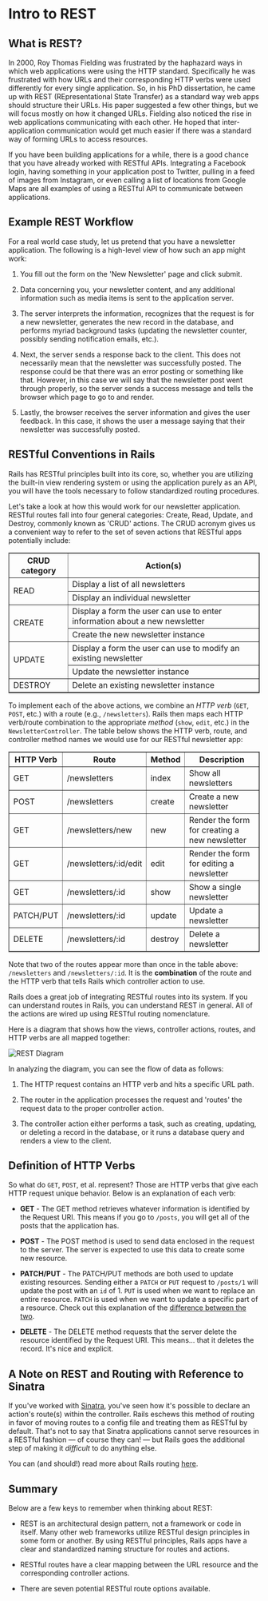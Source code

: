 # Intro to REST

## What is REST?

In 2000, Roy Thomas Fielding was frustrated by the haphazard ways in which web
applications were using the HTTP standard. Specifically he was frustrated with
how URLs and their corresponding HTTP verbs were used differently for every
single application. So, in his PhD dissertation, he came up with REST
(REpresentational State Transfer) as a standard way web apps should structure
their URLs. His paper suggested a few other things, but we will focus mostly
on how it changed URLs. Fielding also noticed the rise in web applications
communicating with each other. He hoped that inter-application communication
would get much easier if there was a standard way of forming URLs to access
resources.

If you have been building applications for a while, there is a good chance that
you have already worked with RESTful APIs. Integrating a Facebook login, having
something in your application post to Twitter, pulling in a feed of images from
Instagram, or even calling a list of locations from Google Maps are all examples
of using a RESTful API to communicate between applications.

## Example REST Workflow

For a real world case study, let us pretend that you have a newsletter
application. The following is a high-level view of how such an app might work:

1. You fill out the form on the 'New Newsletter' page and click submit.

2. Data concerning you, your newsletter content, and any additional information
   such as media items is sent to the application server.

3. The server interprets the information, recognizes that the request is for a
   new newsletter, generates the new record in the database, and performs myriad
   background tasks (updating the newsletter counter, possibly sending
  notification emails, etc.).

4. Next, the server sends a response back to the client. This does not
  necessarily mean that the newsletter was successfully posted. The response could be that
  there was an error posting or something like that. However, in this case we
  will say that the newsletter post went through properly, so the server sends
  a success message and tells the browser which page to go to and render.

5. Lastly, the browser receives the server information and gives the user
   feedback. In this case, it shows the user a message saying that their
   newsletter was successfully posted.

## RESTful Conventions in Rails

Rails has RESTful principles built into its core, so, whether you are utilizing
the built-in view rendering system or using the application purely as an API,
you will have the tools necessary to follow standardized routing procedures.

Let's take a look at how this would work for our newsletter application. RESTful
routes fall into four general categories: Create, Read, Update, and Destroy,
commonly known as 'CRUD' actions. The CRUD acronym gives us a convenient way to
refer to the set of seven actions that RESTful apps potentially include:

<table border="1" cellpadding="4" cellspacing="0">
  <tr>
    <th>CRUD category</th>
    <th>Action(s)</th>
  </tr>

  <tr>
    <td rowspan="2">READ</td>
    <td>Display a list of all newsletters</td>
  </tr>
  <tr>
    <td>Display an individual newsletter</td>
  </tr>
  <tr>
    <td rowspan="2">CREATE</td>
    <td>Display a form the user can use to enter information about a new newsletter</td>
  </tr>
  <tr>
    <td>Create the new newsletter instance</td>
  </tr>
  <tr>
    <td rowspan="2">UPDATE</td>
    <td>Display a form the user can use to modify an existing newsletter</td>
  </tr>
  <tr>
    <td>Update the newsletter instance</td>
  </tr>
  <tr>
    <td>DESTROY</td>
    <td>Delete an existing newsletter instance</td>
  </tr>
</table>

To implement each of the above actions, we combine an _HTTP verb_ (`GET`,
`POST`, etc.) with a route (e.g., `/newsletters`). Rails then maps each HTTP
verb/route combination to the appropriate _method_ (`show`, `edit`, etc.) in the
`NewsletterController`. The table below shows the HTTP verb, route, and
controller method names we would use for our RESTful newsletter app:

<table border="1" cellpadding="4" cellspacing="0">
  <tr>
    <th>HTTP Verb</th>
    <th>Route</th>
    <th>Method</th>
    <th>Description</th>
  </tr>

  <tr>
    <td>GET</td>
    <td>/newsletters</td>
    <td>index</td>
    <td>Show all newsletters</td>
  </tr>
  <tr>
    <td>POST</td>
    <td>/newsletters</td>
    <td>create</td>
    <td>Create a new newsletter</td>
  </tr>
  <tr>
    <td>GET</td>
    <td>/newsletters/new</td>
    <td>new</td>
    <td>Render the form for creating a new newsletter</td>
  </tr>
  <tr>
    <td>GET</td>
    <td>/newsletters/:id/edit</td>
    <td>edit</td>
    <td>Render the form for editing a newsletter</td>
  </tr>
  <tr>
    <td>GET</td>
    <td>/newsletters/:id</td>
    <td>show</td>
    <td>Show a single newsletter</td>
  </tr>
  <tr>
    <td>PATCH/PUT</td>
    <td>/newsletters/:id</td>
    <td>update</td>
    <td>Update a newsletter</td>
  </tr>
  <tr>
    <td>DELETE</td>
    <td>/newsletters/:id</td>
    <td>destroy</td>
    <td>Delete a newsletter</td>
  </tr>
</table>

Note that two of the routes appear more than once in the table above:
`/newsletters` and `/newsletters/:id`. It is the **combination** of the route
and the HTTP verb that tells Rails which controller action to use.

Rails does a great job of integrating RESTful routes into its system. If you can
understand routes in Rails, you can understand REST in general. All of the
actions are wired up using RESTful routing nomenclature.

Here is a diagram that shows how the views, controller actions, routes, and HTTP
verbs are all mapped together:

![REST Diagram](https://curriculum-content.s3.amazonaws.com/web-development/rails-intro-to-rest/rails_routes.png)

In analyzing the diagram, you can see the flow of data as follows:

1. The HTTP request contains an HTTP verb and hits a specific URL path.

2. The router in the application processes the request and 'routes' the request
   data to the proper controller action.

3. The controller action either performs a task, such as creating, updating, or
   deleting a record in the database, or it runs a database query and renders a
   view to the client.

## Definition of HTTP Verbs

So what do `GET`, `POST`, et al. represent? Those are HTTP verbs that give
each HTTP request unique behavior. Below is an explanation of each verb:

* **GET** - The GET method retrieves whatever information is identified by the
  Request URI. This means if you go to `/posts`, you will get all of the posts
  that the application has.

* **POST** - The POST method is used to send data enclosed in the request to the
  server. The server is expected to use this data to create some new resource.

* **PATCH/PUT** - The PATCH/PUT methods are both used to update existing
  resources. Sending either a `PATCH` or `PUT` request to `/posts/1` will update
  the post with an `id` of 1. `PUT` is used when we want to replace an entire
  resource. `PATCH` is used when we want to update a specific part of a
  resource. Check out this explanation of the [difference between the
  two][put-v-patch].

* **DELETE** - The DELETE method requests that the server delete the resource
  identified by the Request URI. This means… that it deletes the record. It's
  nice and explicit.

## A Note on REST and Routing with Reference to Sinatra

If you've worked with [Sinatra](http://www.sinatrarb.com/), you've seen how it's
possible to declare an action's route(s) within the controller. Rails eschews
this method of routing in favor of moving routes to a config file and treating
them as RESTful by default. That's not to say that Sinatra applications cannot
serve resources in a RESTful fashion — of course they can! — but Rails goes the
additional step of making it _difficult_ to do anything else.

You can (and should!) read more about Rails routing
[here](http://guides.rubyonrails.org/routing.html).

## Summary

Below are a few keys to remember when thinking about REST:

* REST is an architectural design pattern, not a framework or code in itself.
  Many other web frameworks utilize RESTful design principles in some form or
  another. By using RESTful principles, Rails apps have a clear and
  standardized naming structure for routes and actions.

* RESTful routes have a clear mapping between the URL resource and the
  corresponding controller actions.

* There are seven potential RESTful route options available.

[put-v-patch]: https://programmerspub.com/blog/general/difference-between-post-vs-put-vs-patch
